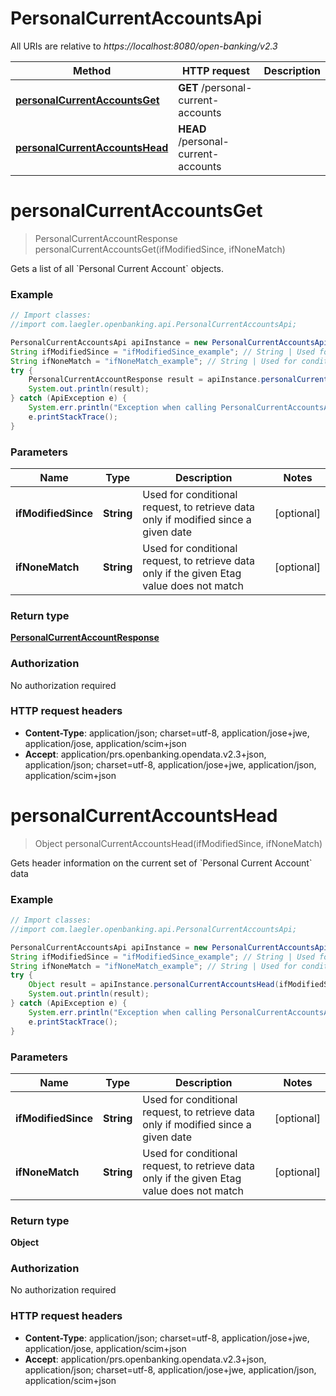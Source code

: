 # PersonalCurrentAccountsApi

All URIs are relative to *https://localhost:8080/open-banking/v2.3*

Method | HTTP request | Description
------------- | ------------- | -------------
[**personalCurrentAccountsGet**](PersonalCurrentAccountsApi.md#personalCurrentAccountsGet) | **GET** /personal-current-accounts | 
[**personalCurrentAccountsHead**](PersonalCurrentAccountsApi.md#personalCurrentAccountsHead) | **HEAD** /personal-current-accounts | 


<a name="personalCurrentAccountsGet"></a>
# **personalCurrentAccountsGet**
> PersonalCurrentAccountResponse personalCurrentAccountsGet(ifModifiedSince, ifNoneMatch)



Gets a list of all &#x60;Personal Current Account&#x60; objects.

### Example
```java
// Import classes:
//import com.laegler.openbanking.api.PersonalCurrentAccountsApi;

PersonalCurrentAccountsApi apiInstance = new PersonalCurrentAccountsApi();
String ifModifiedSince = "ifModifiedSince_example"; // String | Used for conditional request, to retrieve data only if modified since a given date
String ifNoneMatch = "ifNoneMatch_example"; // String | Used for conditional request, to retrieve data only if the given Etag value does not match
try {
    PersonalCurrentAccountResponse result = apiInstance.personalCurrentAccountsGet(ifModifiedSince, ifNoneMatch);
    System.out.println(result);
} catch (ApiException e) {
    System.err.println("Exception when calling PersonalCurrentAccountsApi#personalCurrentAccountsGet");
    e.printStackTrace();
}
```

### Parameters

Name | Type | Description  | Notes
------------- | ------------- | ------------- | -------------
 **ifModifiedSince** | **String**| Used for conditional request, to retrieve data only if modified since a given date | [optional]
 **ifNoneMatch** | **String**| Used for conditional request, to retrieve data only if the given Etag value does not match | [optional]

### Return type

[**PersonalCurrentAccountResponse**](PersonalCurrentAccountResponse.md)

### Authorization

No authorization required

### HTTP request headers

 - **Content-Type**: application/json; charset=utf-8, application/jose+jwe, application/jose, application/scim+json
 - **Accept**: application/prs.openbanking.opendata.v2.3+json, application/json; charset=utf-8, application/jose+jwe, application/json, application/scim+json

<a name="personalCurrentAccountsHead"></a>
# **personalCurrentAccountsHead**
> Object personalCurrentAccountsHead(ifModifiedSince, ifNoneMatch)



Gets header information on the current set of &#x60;Personal Current Account&#x60; data

### Example
```java
// Import classes:
//import com.laegler.openbanking.api.PersonalCurrentAccountsApi;

PersonalCurrentAccountsApi apiInstance = new PersonalCurrentAccountsApi();
String ifModifiedSince = "ifModifiedSince_example"; // String | Used for conditional request, to retrieve data only if modified since a given date
String ifNoneMatch = "ifNoneMatch_example"; // String | Used for conditional request, to retrieve data only if the given Etag value does not match
try {
    Object result = apiInstance.personalCurrentAccountsHead(ifModifiedSince, ifNoneMatch);
    System.out.println(result);
} catch (ApiException e) {
    System.err.println("Exception when calling PersonalCurrentAccountsApi#personalCurrentAccountsHead");
    e.printStackTrace();
}
```

### Parameters

Name | Type | Description  | Notes
------------- | ------------- | ------------- | -------------
 **ifModifiedSince** | **String**| Used for conditional request, to retrieve data only if modified since a given date | [optional]
 **ifNoneMatch** | **String**| Used for conditional request, to retrieve data only if the given Etag value does not match | [optional]

### Return type

**Object**

### Authorization

No authorization required

### HTTP request headers

 - **Content-Type**: application/json; charset=utf-8, application/jose+jwe, application/jose, application/scim+json
 - **Accept**: application/prs.openbanking.opendata.v2.3+json, application/json; charset=utf-8, application/jose+jwe, application/json, application/scim+json

